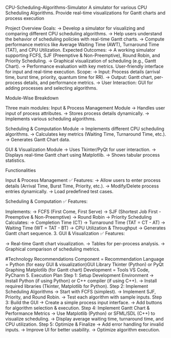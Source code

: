 CPU-Scheduling-Algorithms-Simulator
A simulator for various CPU Scheduling Algorithms. Provide real-time visualizations for Gantt charts and process execution

Project Overview
Goals:
-> Develop a simulator for visualizing and comparing different CPU scheduling algorithms.
-> Help users understand the behavior of scheduling policies with real-time Gantt charts.
-> Compute performance metrics like Average Waiting Time (AWT), Turnaround Time (TAT), and CPU Utilization.
Expected Outcomes:
-> A working simulator supporting FCFS, SJF (Preemptive & Non-Preemptive), Round Robin, and Priority Scheduling.
-> Graphical visualization of scheduling (e.g., Gantt Chart).
-> Performance evaluation with key metrics.
User-friendly interface for input and real-time execution.
Scope:
-> Input: Process details (arrival time, burst time, priority, quantum time for RR).
-> Output: Gantt chart, per-process details, and performance metrics.
-> User Interaction: GUI for adding processes and selecting algorithms.

Module-Wise Breakdown

Three main modules:
Input & Process Management Module
-> Handles user input of process attributes.
-> Stores process details dynamically.
-> Implements various scheduling algorithms.

Scheduling & Computation Module
-> Implements different CPU scheduling algorithms.
-> Calculates key metrics (Waiting Time, Turnaround Time, etc.).
-> Generates Gantt Chart data.

GUI & Visualization Module
-> Uses Tkinter/PyQt for user interaction.
-> Displays real-time Gantt chart using Matplotlib.
-> Shows tabular process statistics.

Functionalities

Input & Process Management
✅ Features:
-> Allow users to enter process details (Arrival Time, Burst Time, Priority, etc.).
-> Modify/Delete process entries dynamically.
-> Load predefined test cases.

Scheduling & Computation
✅ Features:

Implements:
-> FCFS (First Come, First Serve)
-> SJF (Shortest Job First - Preemptive & Non-Preemptive)
-> Round Robin
-> Priority Scheduling
Calculates:
-> Completion Time (CT)
-> Turnaround Time (TAT = CT - AT)
-> Waiting Time (WT = TAT - BT)
-> CPU Utilization & Throughput
-> Generates Gantt chart sequence. 3. GUI & Visualization
✅ Features:

-> Real-time Gantt chart visualization.
-> Tables for per-process analysis.
-> Graphical comparison of scheduling metrics.

#Technology Recommendations
Component = Recommendation
Language = Python (for easy GUI & visualization)GUI Library Tkinter (Python) or PyQt Graphing Matplotlib (for Gantt chart)
Development = Tools VS Code, PyCharm
5. Execution Plan
Step 1: Setup Development Environment
-> Install Python (if using Python) or C++ compiler (if using C++).
-> Install required libraries (Tkinter, Matplotlib for Python).
Step 2: Implement Scheduling Algorithms
-> Start with FCFS (simplest).
-> Implement SJF, Priority, and Round Robin.
-> Test each algorithm with sample inputs.
Step 3: Build the GUI
-> Create a simple process input interface.
-> Add buttons for algorithm selection & execution.
Step 4: Implement Gantt Chart & Performance Metrics
-> Use Matplotlib (Python) or SFML/SDL (C++) to visualize scheduling.
-> Display average waiting time, turnaround time, and CPU utilization.
Step 5: Optimize & Finalize
-> Add error handling for invalid inputs.
-> Improve UI for better usability.
-> Optimize algorithm execution.
